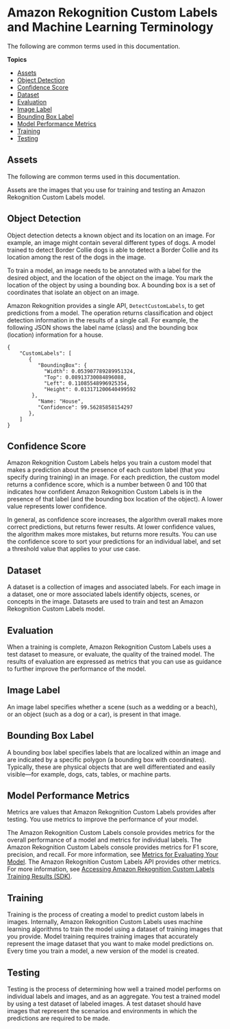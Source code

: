 # Amazon Rekognition Custom Labels and Machine Learning Terminology<a name="ud-terminology"></a>

The following are common terms used in this documentation\.

**Topics**
+ [Assets](#ud-asset)
+ [Object Detection](#ud-classification-detection)
+ [Confidence Score](#ud-confidence)
+ [Dataset](#ud-dataset)
+ [Evaluation](#ud-evaluate)
+ [Image Label](#ud-image-label)
+ [Bounding Box Label](#ud-localized-label)
+ [Model Performance Metrics](#ud-metric)
+ [Training](#ud-train)
+ [Testing](#ud-testing)

## Assets<a name="ud-asset"></a>

The following are common terms used in this documentation\.

Assets are the images that you use for training and testing an Amazon Rekognition Custom Labels model\. 

## Object Detection<a name="ud-classification-detection"></a>

Object detection detects a known object and its location on an image\. For example, an image might contain several different types of dogs\. A model trained to detect Border Collie dogs is able to detect a Border Collie and its location among the rest of the dogs in the image\. 

To train a model, an image needs to be annotated with a label for the desired object, and the location of the object on the image\. You mark the location of the object by using a bounding box\. A bounding box is a set of coordinates that isolate an object on an image\. 

Amazon Rekognition provides a single API, `DetectCustomLabels`, to get predictions from a model\. The operation returns classification and object detection information in the results of a single call\. For example, the following JSON shows the label name \(class\) and the bounding box \(location\) information for a house\.

```
{
    "CustomLabels": [
       {
          "BoundingBox": {
            "Width": 0.053907789289951324, 
            "Top": 0.08913730084896088, 
            "Left": 0.11085548996925354, 
            "Height": 0.013171200640499592
        },
          "Name: "House",
          "Confidence": 99.56285858154297
       },
    ]
}
```

## Confidence Score<a name="ud-confidence"></a>

Amazon Rekognition Custom Labels helps you train a custom model that makes a prediction about the presence of each custom label \(that you specify during training\) in an image\. For each prediction, the custom model returns a confidence score, which is a number between 0 and 100 that indicates how confident Amazon Rekognition Custom Labels is in the presence of that label \(and the bounding box location of the object\)\. A lower value represents lower confidence\. 

In general, as confidence score increases, the algorithm overall makes more correct predictions, but returns fewer results\. At lower confidence values, the algorithm makes more mistakes, but returns more results\. You can use the confidence score to sort your predictions for an individual label, and set a threshold value that applies to your use case\. 

## Dataset<a name="ud-dataset"></a>

A dataset is a collection of images and associated labels\. For each image in a dataset, one or more associated labels identify objects, scenes, or concepts in the image\. Datasets are used to train and test an Amazon Rekognition Custom Labels model\.

## Evaluation<a name="ud-evaluate"></a>

When a training is complete, Amazon Rekognition Custom Labels uses a test dataset to measure, or evaluate, the quality of the trained model\. The results of evaluation are expressed as metrics that you can use as guidance to further improve the performance of the model\. 

## Image Label<a name="ud-image-label"></a>

An image label specifies whether a scene \(such as a wedding or a beach\), or an object \(such as a dog or a car\), is present in that image\.

## Bounding Box Label<a name="ud-localized-label"></a>

 A bounding box label specifies labels that are localized within an image and are indicated by a specific polygon \(a bounding box with coordinates\)\. Typically, these are physical objects that are well differentiated and easily visible—for example, dogs, cats, tables, or machine parts\. 

## Model Performance Metrics<a name="ud-metric"></a>

Metrics are values that Amazon Rekognition Custom Labels provides after testing\. You use metrics to improve the performance of your model\. 

The Amazon Rekognition Custom Labels console provides metrics for the overall performance of a model and metrics for individual labels\. The Amazon Rekognition Custom Labels console provides metrics for F1 score, precision, and recall\. For more information, see [Metrics for Evaluating Your Model](tr-metrics-use.md)\. The Amazon Rekognition Custom Labels API provides other metrics\. For more information, see [Accessing Amazon Rekognition Custom Labels Training Results \(SDK\)](tr-metrics-api.md)\. 

## Training<a name="ud-train"></a>

Training is the process of creating a model to predict custom labels in images\. Internally, Amazon Rekognition Custom Labels uses machine learning algorithms to train the model using a dataset of training images that you provide\. Model training requires training images that accurately represent the image dataset that you want to make model predictions on\. Every time you train a model, a new version of the model is created\. 

## Testing<a name="ud-testing"></a>

Testing is the process of determining how well a trained model performs on individual labels and images, and as an aggregate\. You test a trained model by using a test dataset of labeled images\. A test dataset should have images that represent the scenarios and environments in which the predictions are required to be made\.